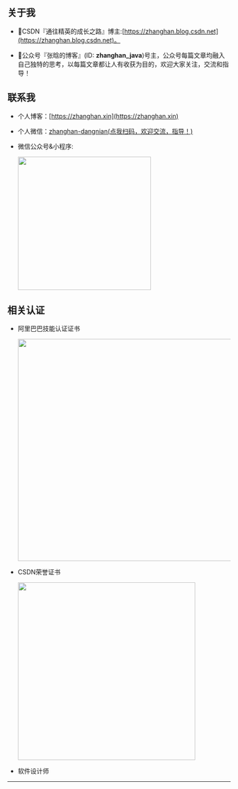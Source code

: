 ## 关于我

- 👷CSDN『通往精英的成长之路』博主:[https://zhanghan.blog.csdn.net](https://zhanghan.blog.csdn.net)。

- 🤔公众号『张晗的博客』(ID: **zhanghan_java**)号主，公众号每篇文章均融入自己独特的思考，以每篇文章都让人有收获为目的，欢迎大家关注，交流和指导！

## 联系我

- 个人博客：[https://zhanghan.xin](https://zhanghan.xin)
- 个人微信：<a href="https://imgkr.cn-bj.ufileos.com/8e7581a1-4b25-4371-adf4-a2de2b9b2c30.jpg">zhanghan-dangnian(点我扫码，欢迎交流，指导！)</a>
- 微信公众号&小程序: 

  <img width="300" src="https://imgkr.cn-bj.ufileos.com/7698f3db-9f07-492f-a08d-616a1f7d0b32.png"/>

## 相关认证
- 阿里巴巴技能认证证书

  <img width="500" src="https://img-blog.csdnimg.cn/20181028154114515.jpg"/>

- CSDN荣誉证书

  <img width="400" src="https://imgkr.cn-bj.ufileos.com/01f8de7a-0b48-419d-be1d-dbc4d4557199.jpg"/>

- 软件设计师

-----

## 
